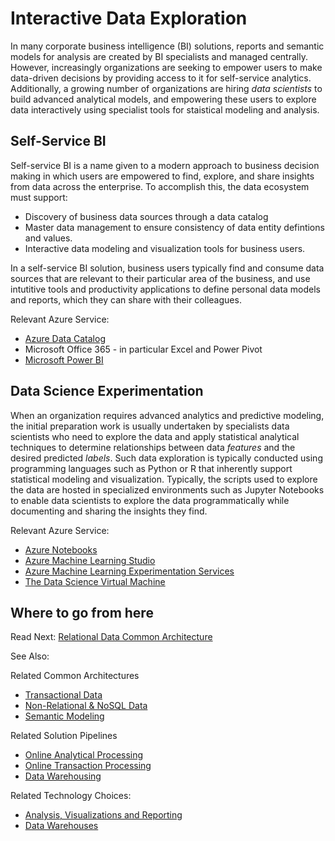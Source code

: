 # Interactive Data Exploration

In many corporate business intelligence (BI) solutions, reports and semantic models for analysis are created by BI specialists and managed centrally. However, increasingly organizations are seeking to empower users to make data-driven decisions by providing access to it for self-service analytics. Additionally, a growing number of organizations are hiring *data scientists* to build advanced analytical models, and empowering these users to explore data interactively using specialist tools for staistical modeling and analysis.

## Self-Service BI
Self-service BI is a name given to a modern approach to business decision making in which users are empowered to find, explore, and share insights from data across the enterprise. To accomplish this, the data ecosystem must support:
* Discovery of business data sources through a data catalog
* Master data management to ensure consistency of data entity defintions and values.
* Interactive data modeling and visualization tools for business users.

In a self-service BI solution, business users typically find and consume data sources that are relevant to their particular area of the business, and use intutitive tools and productivity applications to define personal data models and reports, which they can share with their colleagues.

Relevant Azure Service:
- [Azure Data Catalog](https://docs.microsoft.com/azure/data-catalog/data-catalog-what-is-data-catalog)
- Microsoft Office 365 - in particular Excel and Power Pivot
- [Microsoft Power BI](https://powerbi.microsoft.com/)

## Data Science Experimentation
When an organization requires advanced analytics and predictive modeling, the initial preparation work is usually undertaken by specialists data scientists who need to explore the data and apply statistical analytical techniques to determine relationships between data *features* and the desired predicted *labels*. Such data exploration is typically conducted using programming languages such as Python or R that inherently support statistical modeling and visualization. Typically, the scripts used to explore the data are hosted in specialized environments such as Jupyter Notebooks to enable data scientists to explore the data programmatically while documenting and sharing the insights they find.

Relevant Azure Service:  
- [Azure Notebooks](https://notebooks.azure.com/)
- [Azure Machine Learning Studio](https://docs.microsoft.com/azure/machine-learning/studio/what-is-ml-studio)
- [Azure Machine Learning Experimentation Services](https://docs.microsoft.com/azure/machine-learning/preview/experimentation-service-configuration)
- [The Data Science Virtual Machine](https://docs.microsoft.com/azure/machine-learning/data-science-virtual-machine/overview)

## <a name="wheretogo"></a>Where to go from here

Read Next: [Relational Data Common Architecture](./relational-data.md)

See Also:

Related Common Architectures
- [Transactional Data](./transactional-data.md)
- [Non-Relational & NoSQL Data](./non-relational-data.md)
- [Semantic Modeling](./semantic-modeling.md)

Related Solution Pipelines
- [Online Analytical Processing](../pipeline-patterns/online-analytical-processing.md)
- [Online Transaction Processing](../pipeline-patterns/online-transaction-processing.md)
- [Data Warehousing](../pipeline-patterns/data-warehousing.md)

Related Technology Choices:
- [Analysis, Visualizations and Reporting](../technology-choices/analysis-visualizations-reporting.md)
- [Data Warehouses](../technology-choices/data-warehouses.md)